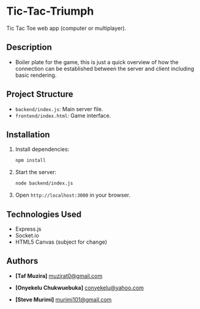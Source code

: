 # Tic-Tac-Triumph

Tic Tac Toe web app (computer or multiplayer).

## Description

- Boiler plate for the game, this is just a quick overview of how the connection can be established between the server and client including basic rendering.

## Project Structure

- `backend/index.js`: Main server file.
- `frontend/index.html`: Game interface.

## Installation

1. Install dependencies:
   ```sh
   npm install
   ```
2. Start the server:
   ```sh
   node backend/index.js
   ```
3. Open `http://localhost:3000` in your browser.

## Technologies Used

- Express.js
- Socket.io
- HTML5 Canvas (subject for change)

## Authors

- **[Taf Muzira]**
  [muzirat0@gmail.com](mailto:muzirat0@gmail.com)

- **[Onyekelu Chukwuebuka]**
  [conyekelu@yahoo.com](mailto:conyekelu@yahoo.com)

- **[Steve Murimi]**
  [murimi101@gmail.com](mailto:murimi101@gmail.com)
